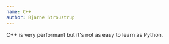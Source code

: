 ```yaml
---
name: C++
author: Bjarne Stroustrup
---
```

C++ is very performant but it's not as easy to learn as Python.
